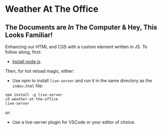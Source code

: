 # Weather At The Office

## The Documents are _In_ The Computer & Hey, This Looks Familiar!
Enhancing our HTML and CSS with a custom element written in JS. To follow along, first:
-  [Install node.js](https://nodejs.org/en/download/).

Then, for hot reload magic, either:
-  Use npm to install `live-server` and run it in the same directory as the `index.html` file:
```
npm install -g live-server
cd weather-at-the-office
live-server
```
or:
- Use a live-server plugin for VSCode or your editor of choice. 
